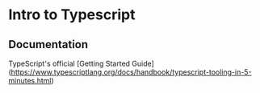 # Intro to Typescript

## Documentation
TypeScript's official [Getting Started Guide] (https://www.typescriptlang.org/docs/handbook/typescript-tooling-in-5-minutes.html)
